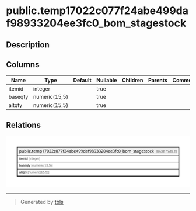 # public.temp17022c077f24abe499daf98933204ee3fc0_bom_stagestock

## Description

## Columns

| Name | Type | Default | Nullable | Children | Parents | Comment |
| ---- | ---- | ------- | -------- | -------- | ------- | ------- |
| itemid | integer |  | true |  |  |  |
| baseqty | numeric(15,5) |  | true |  |  |  |
| altqty | numeric(15,5) |  | true |  |  |  |

## Relations

![er](public.temp17022c077f24abe499daf98933204ee3fc0_bom_stagestock.svg)

---

> Generated by [tbls](https://github.com/k1LoW/tbls)
